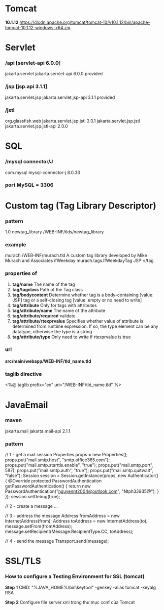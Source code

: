 # Tomcat 
**10.1.12**
https://dlcdn.apache.org/tomcat/tomcat-10/v10.1.12/bin/apache-tomcat-10.1.12-windows-x64.zip

# Servlet

### /api [servlet-api 6.0.0]
<dependency>
    <groupId>jakarta.servlet</groupId>
    <artifactId>jakarta.servlet-api</artifactId>
    <version>6.0.0</version>
    <scope>provided</scope>
</dependency>

### /jsp [jsp.api 3.1.1]
<!-- https://mvnrepository.com/artifact/jakarta.servlet.jsp/jakarta.servlet.jsp-api -->
<dependency>
    <groupId>jakarta.servlet.jsp</groupId>
    <artifactId>jakarta.servlet.jsp-api</artifactId>
    <version>3.1.1</version>
    <scope>provided</scope>
</dependency>

### /jstl
<dependency>
    <groupId>org.glassfish.web</groupId>
    <artifactId>jakarta.servlet.jsp.jstl</artifactId>
    <version>3.0.1</version>
</dependency>
<dependency>
    <groupId>jakarta.servlet.jsp.jstl</groupId>
    <artifactId>jakarta.servlet.jsp.jstl-api</artifactId>
    <version>2.0.0</version>
</dependency>


# SQL

### /mysql connector/J
<dependency>
    <groupId>com.mysql</groupId>
    <artifactId>mysql-connector-j</artifactId>
    <version>8.0.33</version>
</dependency>

### port MySQL = 3306


# Custom tag (Tag Library Descriptor)

### pattern
<?xml version="1.0" encoding="UTF-8"?>
<taglib version="2.1" xmlns="http://java.sun.com/xml/ns/javaee" 
        xmlns:xsi="http://www.w3.org/2001/XMLSchema-instance" 
        xsi:schemaLocation="http://java.sun.com/xml/ns/javaee 
                http://java.sun.com/xml/ns/javaee/web-jsptaglibrary_2_1.xsd">
  <tlib-version>1.0</tlib-version>
  <short-name>newtag_library</short-name>
  <uri>/WEB-INF/tlds/newtag_library</uri>
  
</taglib>

### example
<short-name>murach</short-name>
<uri>/WEB-INF/murach.tld</uri>
<info>A custom tag library developed by
    Mike Murach and Associates</info>
<tag>
    <name>ifWeekday</name>
    <tagclass>murach.tags.IfWeekdayTag</tagclass>
    <bodycontent>JSP</bodycontent>
</tag

### properties of <tag>
1. **tag/name**                       The name of the tag
2. **tag/tagclass**                   Path of the Tag class
3. **tag/bodycontent**                Determine whether tag is a body-containing [value: JSP] tag or a self-closing tag [value: empty or no need to write]
4. **tag/attribute**                  Only for tags with attributes
5. **tag/attribute/name**             The name of the attribute
6. **tag/attribute/required**         validate
7. **tag/attribute/rtexprvalue**      Specifies whether value of attribute is determined from runtime expression. If so, the type element can be any datatype, otherwise the type is a string
8. **tag/attribute/type**             Only need to write if rtexprvalue is true


### url 
#### src/main/webapp/WEB-INF/tld_name.tld

### taglib directive
<%@ taglib prefix="ex" uri="/WEB-INF/tld_name.tld" %>


# JavaEmail

### maven
<dependency>
    <groupId>jakarta.mail</groupId>
    <artifactId>jakarta.mail-api</artifactId>
    <version>2.1.1</version>
</dependency>

### pattern
// 1 - get a mail session
Properties props = new Properties();
props.put("mail.smtp.host", "smtp.office365.com");
props.put("mail.smtp.starttls.enable", "true");
props.put("mail.smtp.port", 587);
props.put("mail.smtp.auth", "true");
props.put("mail.smtp.quitwait", "false");
Session session = Session.getInstance(props, new Authenticator() {
    @Override
    protected PasswordAuthentication getPasswordAuthentication() {
        return new PasswordAuthentication("nguyennt2004@outlook.com",
                "Ntph33935@");
    }
});
session.setDebug(true);

// 2 - create a message
...

// 3 - address the message
Address fromAddress = new InternetAddress(from);
Address toAddress = new InternetAddress(to);
message.setFrom(fromAddress);
message.setRecipient(Message.RecipientType.CC, toAddress);

// 4 - send the message
Transport.send(message);


# SSL/TLS

### How to configure a Testing Environment for SSL (tomcat)
**Step 1** 
CMD: "%JAVA_HOME%\bin\keytool" -genkey -alias tomcat -keyalg RSA

**Step 2** 
Configure file server.xml trong thư mục conf của Tomcat
<Connector protocol="org.apache.coyote.http11.Http11NioProtocol" port="8443"
            maxThreads="150" SSLEnabled="true" 
                    maxParameterCount="1000"> 
    <UpgradeProtocol className="org.apache.coyote.http2.Http2Protocol" />
    <SSLHostConfig>
            <Certificate
            certificateKeystoreFile="C:/Users/nguye/.keystore"
            certificateKeystorePassword="changeit"
            type="RSA"/>
    </SSLHostConfig>
</Connector>

